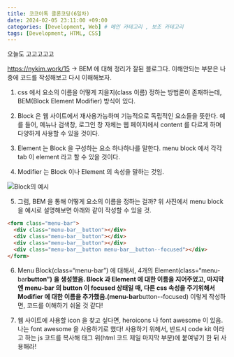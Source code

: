 ```yaml
---
title: 코코아톡 클론코딩(6일차)
date: 2024-02-05 23:11:00 +09:00
categories: [Development, Web] # 메인 카테고리 , 보조 카테고리
tags: [Development, HTML, CSS]
---
```


오늘도 고고고고고

https://nykim.work/15 → BEM 에 대해 정리가 잘된 블로그다. 이해안되는 부분은 나중에 코드를 작성해보고 다시 이해해보자.

1. css 에서 요소의 이름을 어떻게 지을지(class 이름) 정하는 방법론이 존재하는데, BEM(Block Element Modifier) 방식이 있다.

2. Block 은 웹 사이트에서 재사용가능하며 기능적으로 독립적인 요소들을 뜻한다. 예를 들어, 메뉴나 검색창, 로그인 창 자체는 웹 페이지에서 content 를 다르게 하며 다양하게 사용할 수 있을 것이다.
3. Element 는 Block 을 구성하는 요소 하나하나를 말한다. menu block 에서 각각 tab 이 element 라고 할 수 있을 것이다.
4. Modifier 는 Block 이나 Element 의 속성을 말하는 것임.

  <img src="https://kybaq.github.io/assets/img/posts/2024-01-31-코코아톡-클론코딩(2일차)-1.png" alt="Block의 예시">

5. 그럼, BEM 을 통해 어떻게 요소의 이름을 정하는 걸까?
   위 사진에서 menu block 을 예시로 설명해보면 아래와 같이 작성할 수 있을 것.

```html
<form class="menu-bar">
  <div class="menu-bar__button"></div>
  <div class="menu-bar__button"></div>
  <div class="menu-bar__button"></div>
  <div class="menu-bar__button menu-bar__button--focused"></div>
</form>
```

6. Menu Block(class=“menu-bar”) 에 대해서, 4개의 Element(class=“menu-bar**button”) 을 생성했음. Block 과 Element 에 대한 이름을 지어주었고, 마지막엔 menu-bar 의 button 이 focused 상태일 때, 다른 css 속성을 주기위해서 Modifier 에 대한 이름을 추가했음.(menu-bar**button--focused)
   이렇게 작성하면, 코드를 이해하기 쉬울 것 같다!

7. 웹 사이트에 사용할 icon 을 찾고 싶다면, heroicons 나 font awesome 이 있음. 나는 font awesome 을 사용하기로 했다! 사용하기 위해서, 반드시 code kit 이라고 하는 js 코드를 복사해 </body> 태그 위(html 코드 제일 마지막 부분)에 붙여넣기 한 뒤 사용해라!
